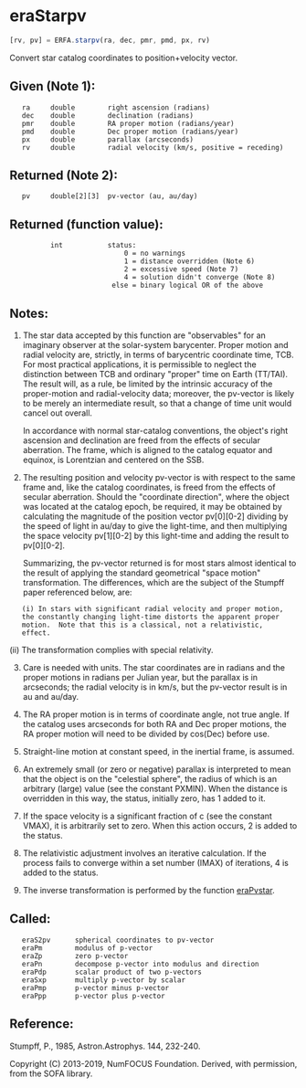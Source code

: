 # eraStarpv

```js
[rv, pv] = ERFA.starpv(ra, dec, pmr, pmd, px, rv)
```

Convert star catalog coordinates to position+velocity vector.

## Given (Note 1):
```
   ra     double        right ascension (radians)
   dec    double        declination (radians)
   pmr    double        RA proper motion (radians/year)
   pmd    double        Dec proper motion (radians/year)
   px     double        parallax (arcseconds)
   rv     double        radial velocity (km/s, positive = receding)
```

## Returned (Note 2):
```
   pv     double[2][3]  pv-vector (au, au/day)
```

## Returned (function value):
```
          int           status:
                            0 = no warnings
                            1 = distance overridden (Note 6)
                            2 = excessive speed (Note 7)
                            4 = solution didn't converge (Note 8)
                         else = binary logical OR of the above
```

## Notes:

1) The star data accepted by this function are "observables" for an
   imaginary observer at the solar-system barycenter.  Proper motion
   and radial velocity are, strictly, in terms of barycentric
   coordinate time, TCB.  For most practical applications, it is
   permissible to neglect the distinction between TCB and ordinary
   "proper" time on Earth (TT/TAI).  The result will, as a rule, be
   limited by the intrinsic accuracy of the proper-motion and
   radial-velocity data;  moreover, the pv-vector is likely to be
   merely an intermediate result, so that a change of time unit
   would cancel out overall.

   In accordance with normal star-catalog conventions, the object's
   right ascension and declination are freed from the effects of
   secular aberration.  The frame, which is aligned to the catalog
   equator and equinox, is Lorentzian and centered on the SSB.

2) The resulting position and velocity pv-vector is with respect to
   the same frame and, like the catalog coordinates, is freed from
   the effects of secular aberration.  Should the "coordinate
   direction", where the object was located at the catalog epoch, be
   required, it may be obtained by calculating the magnitude of the
   position vector pv[0][0-2] dividing by the speed of light in
   au/day to give the light-time, and then multiplying the space
   velocity pv[1][0-2] by this light-time and adding the result to
   pv[0][0-2].

   Summarizing, the pv-vector returned is for most stars almost
   identical to the result of applying the standard geometrical
   "space motion" transformation.  The differences, which are the
   subject of the Stumpff paper referenced below, are:

```
   (i) In stars with significant radial velocity and proper motion,
   the constantly changing light-time distorts the apparent proper
   motion.  Note that this is a classical, not a relativistic,
   effect.
```

   (ii) The transformation complies with special relativity.

3) Care is needed with units.  The star coordinates are in radians
   and the proper motions in radians per Julian year, but the
   parallax is in arcseconds; the radial velocity is in km/s, but
   the pv-vector result is in au and au/day.

4) The RA proper motion is in terms of coordinate angle, not true
   angle.  If the catalog uses arcseconds for both RA and Dec proper
   motions, the RA proper motion will need to be divided by cos(Dec)
   before use.

5) Straight-line motion at constant speed, in the inertial frame,
   is assumed.

6) An extremely small (or zero or negative) parallax is interpreted
   to mean that the object is on the "celestial sphere", the radius
   of which is an arbitrary (large) value (see the constant PXMIN).
   When the distance is overridden in this way, the status,
   initially zero, has 1 added to it.

7) If the space velocity is a significant fraction of c (see the
   constant VMAX), it is arbitrarily set to zero.  When this action
   occurs, 2 is added to the status.

8) The relativistic adjustment involves an iterative calculation.
   If the process fails to converge within a set number (IMAX) of
   iterations, 4 is added to the status.

9) The inverse transformation is performed by the function
   [eraPvstar][1].

## Called:
```
   eraS2pv      spherical coordinates to pv-vector
   eraPm        modulus of p-vector
   eraZp        zero p-vector
   eraPn        decompose p-vector into modulus and direction
   eraPdp       scalar product of two p-vectors
   eraSxp       multiply p-vector by scalar
   eraPmp       p-vector minus p-vector
   eraPpp       p-vector plus p-vector
```

## Reference:

   Stumpff, P., 1985, Astron.Astrophys. 144, 232-240.

Copyright (C) 2013-2019, NumFOCUS Foundation.
Derived, with permission, from the SOFA library.


[1]: era.pvstar.md
